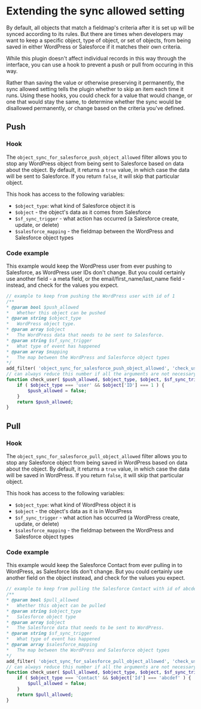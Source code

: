 # Extending the sync allowed setting

By default, all objects that match a fieldmap's criteria after it is set up will be synced according to its rules. But there are times when developers may want to keep a specific object, type of object, or set of objects, from being saved in either WordPress or Salesforce if it matches their own criteria.

While this plugin doesn't affect individual records in this way through the interface, you can use a hook to prevent a push or pull from occuring in this way.

Rather than saving the value or otherwise preserving it permanently, the sync allowed setting tells the plugin whether to skip an item each time it runs. Using these hooks, you could check for a value that would change, or one that would stay the same, to determine whether the sync would be disallowed permanently, or change based on the criteria you've defined.

## Push

### Hook

The `object_sync_for_salesforce_push_object_allowed` filter allows you to stop any WordPress object from being sent to Salesforce based on data about the object. By default, it returns a `true` value, in which case the data will be sent to Salesforce. If you return `false`, it will skip that particular object.

This hook has access to the following variables:

- `$object_type`: what kind of Salesforce object it is
- `$object` - the object's data as it comes from Salesforce
- `$sf_sync_trigger` - what action has occurred (a Salesforce create, update, or delete)
- `$salesforce_mapping` - the fieldmap between the WordPress and Salesforce object types

### Code example

This example would keep the WordPress user from ever pushing to Salesforce, as WordPress user IDs don't change. But you could certainly use another field - a meta field, or the email/first_name/last_name field - instead, and check for the values you expect.

```php
// example to keep from pushing the WordPress user with id of 1
/**
* @param bool $push_allowed
*   Whether this object can be pushed
* @param string $object_type
*   WordPress object type.
* @param array $object
*   The WordPress data that needs to be sent to Salesforce.
* @param string $sf_sync_trigger
*   What type of event has happened
* @param array $mapping
*   The map between the WordPress and Salesforce object types
*/
add_filter( 'object_sync_for_salesforce_push_object_allowed', 'check_user', 10, 5 );
// can always reduce this number if all the arguments are not necessary
function check_user( $push_allowed, $object_type, $object, $sf_sync_trigger, $mapping ) {
	if ( $object_type === 'user' && $object['ID'] === 1 ) {
		$push_allowed = false;
	}
	return $push_allowed;
}
```

## Pull

### Hook

The `object_sync_for_salesforce_pull_object_allowed` filter allows you to stop any Salesforce object from being saved in WordPress based on data about the object. By default, it returns a `true` value, in which case the data will be saved in WordPress. If you return `false`, it will skip that particular object.

This hook has access to the following variables:

- `$object_type`: what kind of WordPress object it is
- `$object` - the object's data as it is in WordPress
- `$sf_sync_trigger` - what action has occurred (a WordPress create, update, or delete)
- `$salesforce_mapping` - the fieldmap between the WordPress and Salesforce object types

### Code example

This example would keep the Salesforce Contact from ever pulling in to WordPress, as Salesforce Ids don't change. But you could certainly use another field on the object instead, and check for the values you expect.

```php
// example to keep from pulling the Salesforce Contact with id of abcdef
/**
* @param bool $pull_allowed
*   Whether this object can be pulled
* @param string $object_type
*   Salesforce object type
* @param array $object
*   The Salesforce data that needs to be sent to WordPress.
* @param string $sf_sync_trigger
*   What type of event has happened
* @param array $salesforce_mapping
*   The map between the WordPress and Salesforce object types
*/
add_filter( 'object_sync_for_salesforce_pull_object_allowed', 'check_user', 10, 5 );
// can always reduce this number if all the arguments are not necessary
function check_user( $pull_allowed, $object_type, $object, $sf_sync_trigger, $salesforce_mapping ) {
	if ( $object_type === 'Contact' && $object['Id'] === 'abcdef' ) {
		$pull_allowed = false;
	}
	return $pull_allowed;
}
```

